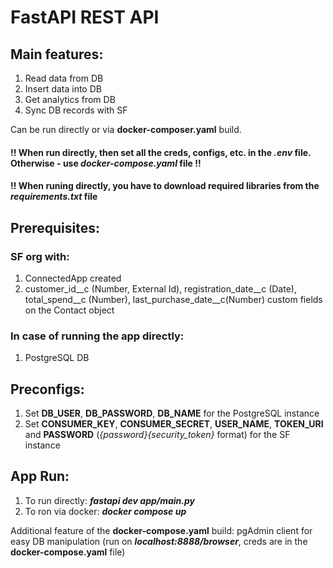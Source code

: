 # **FastAPI REST API**

## Main features:
1. Read data from DB
2. Insert data into DB
3. Get analytics from DB
4. Sync DB records with SF

Can be run directly or via **docker-composer.yaml** build. 

#### !! When run directly, then set all the creds, configs, etc. in the **_.env_** file. Otherwise - use **_docker-compose.yaml_** file !!
#### !! When runing directly, you have to download required libraries from the **_requirements.txt_** file

## Prerequisites:

### SF org with:
1. ConnectedApp created
2. customer_id__c (Number, External Id), registration_date__c (Date), total_spend__c (Number), last_purchase_date__c(Number) custom fields on the Contact object

### In case of running the app directly:
1. PostgreSQL DB

## Preconfigs:
1. Set **DB_USER**, **DB_PASSWORD**, **DB_NAME** for the PostgreSQL instance
2. Set **CONSUMER_KEY**, **CONSUMER_SECRET**, **USER_NAME**, **TOKEN_URI** and **PASSWORD** (_{password}{security_token}_ format) for the SF instance

## App Run:
1. To run directly: _**fastapi dev app/main.py**_
2. To ron via docker: _**docker compose up**_

Additional feature of the **docker-compose.yaml** build:
pgAdmin client for easy DB manipulation (run on **_localhost:8888/browser_**, creds are in the **docker-compose.yaml** file)


